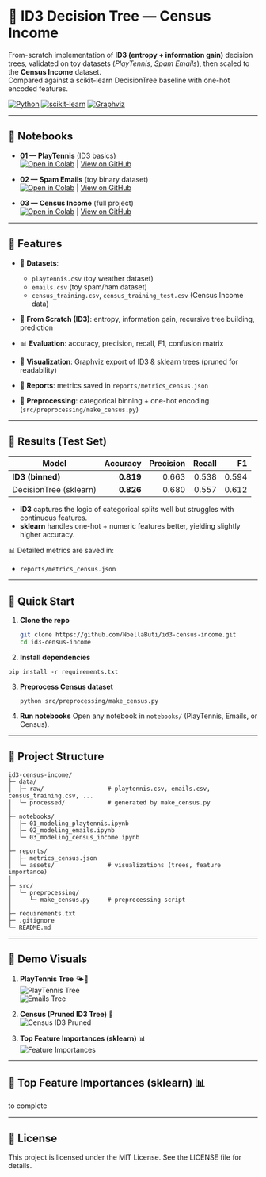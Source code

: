# 🌳 ID3 Decision Tree — Census Income

From-scratch implementation of **ID3 (entropy + information gain)** decision trees, validated on toy datasets (*PlayTennis*, *Spam Emails*), then scaled to the **Census Income** dataset.  
Compared against a scikit-learn DecisionTree baseline with one-hot encoded features.

[![Python](https://img.shields.io/badge/Python-3.10%2B-blue)]()
[![scikit-learn](https://img.shields.io/badge/ML-scikit--learn-orange)]()
[![Graphviz](https://img.shields.io/badge/Visualization-Graphviz-green)]()

---

## 📓 Notebooks

- **01 — PlayTennis** (ID3 basics)  
  [![Open in Colab](https://colab.research.google.com/assets/colab-badge.svg)](https://colab.research.google.com/github/NoellaButi/id3-census-income/blob/main/notebooks/01_playtennis.ipynb) | [View on GitHub](https://github.com/NoellaButi/ai-ml-id3-census-income/blob/main/notebooks/01_modeling_playtennis.ipynb)

- **02 — Spam Emails** (toy binary dataset)  
  [![Open in Colab](https://colab.research.google.com/assets/colab-badge.svg)](https://colab.research.google.com/github/NoellaButi/id3-census-income/blob/main/notebooks/02_emails.ipynb) | [View on GitHub](https://github.com/NoellaButi/ai-ml-id3-census-income/blob/main/notebooks/02_modeling_emails.ipynb)

- **03 — Census Income** (full project)  
  [![Open in Colab](https://colab.research.google.com/assets/colab-badge.svg)](https://colab.research.google.com/github/NoellaButi/id3-census-income/blob/main/notebooks/03_census.ipynb) | [View on GitHub](https://github.com/NoellaButi/ai-ml-id3-census-income/blob/main/notebooks/03_modeling_census_income.ipynb)

---

## 🔹 Features

- 📂 **Datasets**:  
  - `playtennis.csv` (toy weather dataset)  
  - `emails.csv` (toy spam/ham dataset)  
  - `census_training.csv`, `census_training_test.csv` (Census Income data)

- 🔢 **From Scratch (ID3)**: entropy, information gain, recursive tree building, prediction  
- 📊 **Evaluation**: accuracy, precision, recall, F1, confusion matrix  
- 🌳 **Visualization**: Graphviz export of ID3 & sklearn trees (pruned for readability)  
- 📝 **Reports**: metrics saved in `reports/metrics_census.json`  
- 💾 **Preprocessing**: categorical binning + one-hot encoding (`src/preprocessing/make_census.py`)  

---

## 🔹 Results (Test Set)

| Model                  | Accuracy | Precision | Recall | F1   |
|-------------------------|---------:|----------:|-------:|-----:|
| **ID3 (binned)**        | **0.819** | 0.663     | 0.538  | 0.594 |
| DecisionTree (sklearn)  | **0.826** | 0.680     | 0.557  | 0.612 |

- **ID3** captures the logic of categorical splits well but struggles with continuous features.  
- **sklearn** handles one-hot + numeric features better, yielding slightly higher accuracy.  

📊 Detailed metrics are saved in:  
- `reports/metrics_census.json`

---

## 🔹 Quick Start

1. **Clone the repo**
   ```bash
   git clone https://github.com/NoellaButi/id3-census-income.git
   cd id3-census-income
   ```

2. **Install dependencies**
  ```
  pip install -r requirements.txt

  ```

3. **Preprocess Census dataset**
   ```
   python src/preprocessing/make_census.py

    ```

5. **Run notebooks**
Open any notebook in `notebooks/` (PlayTennis, Emails, or Census).

---

## 🔹 Project Structure
```
id3-census-income/
├─ data/
│  ├─ raw/                  # playtennis.csv, emails.csv, census_training.csv, ...
│  └─ processed/            # generated by make_census.py
│
├─ notebooks/
│  ├─ 01_modeling_playtennis.ipynb
│  ├─ 02_modeling_emails.ipynb
│  └─ 03_modeling_census_income.ipynb
│
├─ reports/
│  ├─ metrics_census.json
│  └─ assets/               # visualizations (trees, feature importance)
│
├─ src/
│  └─ preprocessing/
│     └─ make_census.py     # preprocessing script
│
├─ requirements.txt
├─ .gitignore
└─ README.md
```
---

## 🔹 Demo Visuals

1. **PlayTennis Tree** 🌤️🎾  
   ![PlayTennis Tree](reports/assets/playtennis_tree.png)  
   ![Emails Tree](reports/assets/emails_tree.png)

2. **Census (Pruned ID3 Tree)** 💼  
   ![Census ID3 Pruned](reports/assets/census_id3_tree_pruned.png)

3. **Top Feature Importances (sklearn)** 📊  
   ![Feature Importances](reports/assets/census_dt_feature_importance.png)

---

## 🔹 Top Feature Importances (sklearn) 📊
to complete

---

## 🔹 License
This project is licensed under the MIT License.
See the LICENSE file for details.
